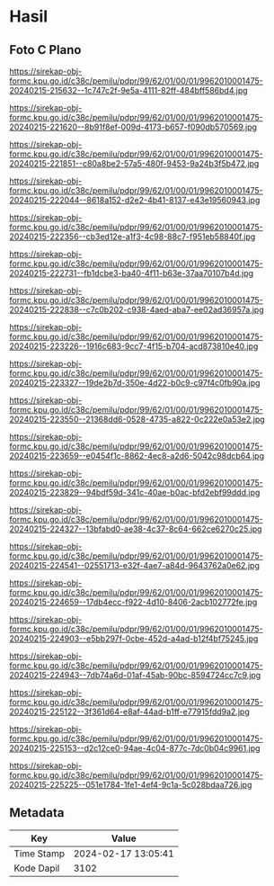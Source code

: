 # Hasil

## Foto C Plano

https://sirekap-obj-formc.kpu.go.id/c38c/pemilu/pdpr/99/62/01/00/01/9962010001475-20240215-215632--1c747c2f-9e5a-4111-82ff-484bff586bd4.jpg

https://sirekap-obj-formc.kpu.go.id/c38c/pemilu/pdpr/99/62/01/00/01/9962010001475-20240215-221620--8b91f8ef-009d-4173-b657-f090db570569.jpg

https://sirekap-obj-formc.kpu.go.id/c38c/pemilu/pdpr/99/62/01/00/01/9962010001475-20240215-221851--c80a8be2-57a5-480f-9453-9a24b3f5b472.jpg

https://sirekap-obj-formc.kpu.go.id/c38c/pemilu/pdpr/99/62/01/00/01/9962010001475-20240215-222044--8618a152-d2e2-4b41-8137-e43e19560943.jpg

https://sirekap-obj-formc.kpu.go.id/c38c/pemilu/pdpr/99/62/01/00/01/9962010001475-20240215-222356--cb3ed12e-a1f3-4c98-88c7-f951eb58840f.jpg

https://sirekap-obj-formc.kpu.go.id/c38c/pemilu/pdpr/99/62/01/00/01/9962010001475-20240215-222731--fb1dcbe3-ba40-4f11-b63e-37aa70107b4d.jpg

https://sirekap-obj-formc.kpu.go.id/c38c/pemilu/pdpr/99/62/01/00/01/9962010001475-20240215-222838--c7c0b202-c938-4aed-aba7-ee02ad36957a.jpg

https://sirekap-obj-formc.kpu.go.id/c38c/pemilu/pdpr/99/62/01/00/01/9962010001475-20240215-223226--1916c683-9cc7-4f15-b704-acd873810e40.jpg

https://sirekap-obj-formc.kpu.go.id/c38c/pemilu/pdpr/99/62/01/00/01/9962010001475-20240215-223327--19de2b7d-350e-4d22-b0c9-c97f4c0fb90a.jpg

https://sirekap-obj-formc.kpu.go.id/c38c/pemilu/pdpr/99/62/01/00/01/9962010001475-20240215-223550--21368dd6-0528-4735-a822-0c222e0a53e2.jpg

https://sirekap-obj-formc.kpu.go.id/c38c/pemilu/pdpr/99/62/01/00/01/9962010001475-20240215-223659--e0454f1c-8862-4ec8-a2d6-5042c98dcb64.jpg

https://sirekap-obj-formc.kpu.go.id/c38c/pemilu/pdpr/99/62/01/00/01/9962010001475-20240215-223829--94bdf59d-341c-40ae-b0ac-bfd2ebf99ddd.jpg

https://sirekap-obj-formc.kpu.go.id/c38c/pemilu/pdpr/99/62/01/00/01/9962010001475-20240215-224327--13bfabd0-ae38-4c37-8c64-662ce6270c25.jpg

https://sirekap-obj-formc.kpu.go.id/c38c/pemilu/pdpr/99/62/01/00/01/9962010001475-20240215-224541--02551713-e32f-4ae7-a84d-9643762a0e62.jpg

https://sirekap-obj-formc.kpu.go.id/c38c/pemilu/pdpr/99/62/01/00/01/9962010001475-20240215-224659--17db4ecc-f922-4d10-8406-2acb102772fe.jpg

https://sirekap-obj-formc.kpu.go.id/c38c/pemilu/pdpr/99/62/01/00/01/9962010001475-20240215-224903--e5bb297f-0cbe-452d-a4ad-b12f4bf75245.jpg

https://sirekap-obj-formc.kpu.go.id/c38c/pemilu/pdpr/99/62/01/00/01/9962010001475-20240215-224943--7db74a6d-01af-45ab-90bc-8594724cc7c9.jpg

https://sirekap-obj-formc.kpu.go.id/c38c/pemilu/pdpr/99/62/01/00/01/9962010001475-20240215-225122--3f361d64-e8af-44ad-b1ff-e77915fdd9a2.jpg

https://sirekap-obj-formc.kpu.go.id/c38c/pemilu/pdpr/99/62/01/00/01/9962010001475-20240215-225153--d2c12ce0-94ae-4c04-877c-7dc0b04c9961.jpg

https://sirekap-obj-formc.kpu.go.id/c38c/pemilu/pdpr/99/62/01/00/01/9962010001475-20240215-225225--051e1784-1fe1-4ef4-9c1a-5c028bdaa726.jpg


## Metadata

| Key        | Value               |
| ---------- | ------------------- |
| Time Stamp | 2024-02-17 13:05:41 |
| Kode Dapil | 3102                |



